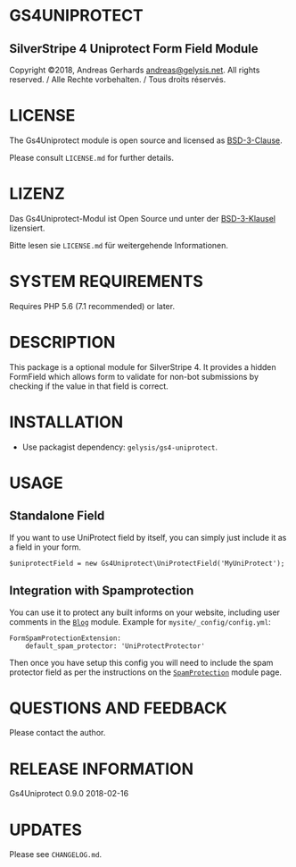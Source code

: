 GS4UNIPROTECT
=============

SilverStripe 4 Uniprotect Form Field Module
-------------------------------------------

Copyright ©2018, Andreas Gerhards andreas@gelysis.net.
All rights reserved. / Alle Rechte vorbehalten. / Tous droits réservés.

# LICENSE
The Gs4Uniprotect module is open source and licensed as [BSD-3-Clause](http://opensource.org/licenses/BSD-3-Clause).

Please consult `LICENSE.md` for further details.

# LIZENZ
Das Gs4Uniprotect-Modul ist Open Source und unter der [BSD-3-Klausel](http://opensource.org/licenses/BSD-3-Clause) lizensiert.

Bitte lesen sie `LICENSE.md` für weitergehende Informationen.

# SYSTEM REQUIREMENTS
Requires PHP 5.6 (7.1 recommended) or later.


# DESCRIPTION
This package is a optional module for SilverStripe 4. It provides a hidden FormField which allows form to validate for 
non-bot submissions by checking if the value in that field is correct.

# INSTALLATION
* Use packagist dependency: `gelysis/gs4-uniprotect`.

# USAGE

## Standalone Field
If you want to use UniProtect field by itself, you can simply just include it as a field in your form.

    $uniprotectField = new Gs4Uniprotect\UniProtectField('MyUniProtect');

## Integration with Spamprotection
You can use it to protect any built informs on your website, including user comments in the 
[`Blog`](https://github.com/silverstripe/silverstripe-blog) module. Example for `mysite/_config/config.yml`:

    FormSpamProtectionExtension:
        default_spam_protector: 'UniProtectProtector'

Then once you have setup this config you will need to include the spam protector field as per the instructions on the 
[`SpamProtection`](https://github.com/silverstripe/silverstripe-spamprotection) module page.

# QUESTIONS AND FEEDBACK
Please contact the author.

# RELEASE INFORMATION
Gs4Uniprotect 0.9.0
2018-02-16

# UPDATES
Please see `CHANGELOG.md`.
